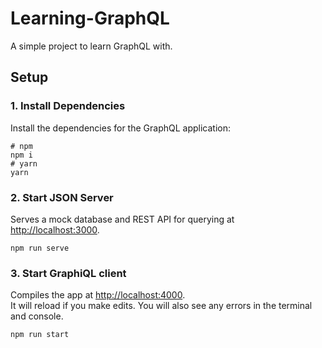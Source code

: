 # Learning-GraphQL
A simple project to learn GraphQL with.

## Setup
### 1. Install Dependencies
Install the dependencies for the GraphQL application:
```
# npm
npm i
# yarn
yarn
```

### 2. Start JSON Server
Serves a mock database and REST API for querying at [http://localhost:3000](http://localhost:3000).
```
npm run serve
```

### 3. Start GraphiQL client
Compiles the app at [http://localhost:4000](http://localhost:4000).\
It will reload if you make edits. You will also see any errors in the terminal and console.
```
npm run start
```
